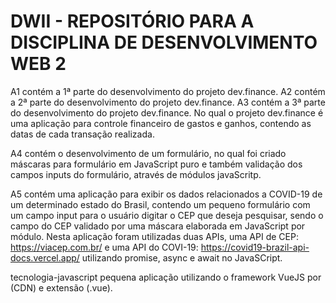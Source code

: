 # DWII - REPOSITÓRIO PARA A DISCIPLINA DE DESENVOLVIMENTO WEB 2

A1 contém a 1ª parte do desenvolvimento do projeto dev.finance. A2 contém a 2ª parte do desenvolvimento do projeto dev.finance. A3 contém a 3ª parte do desenvolvimento do projeto dev.finance. No qual o projeto dev.finance é uma aplicação para controle financeiro de gastos e ganhos, contendo as datas de cada transação realizada.

A4 contém o desenvolvimento de um formulário, no qual foi criado máscaras para formulário em JavaScript puro e também validação dos campos inputs do formulário, através de módulos javaScritp.

A5 contém uma aplicação para exibir os dados relacionados a COVID-19 de um determinado estado do Brasil, contendo um pequeno formulário com um campo input para o usuário digitar o CEP que deseja pesquisar, sendo o campo do CEP validado por uma máscara elaborada em JavaScript por módulo. Nesta aplicação foram utilizadas duas APIs, uma API de CEP: https://viacep.com.br/ e uma API do COVI-19: https://covid19-brazil-api-docs.vercel.app/ utilizando promise, async e await no JavaSCript.

tecnologia-javascript pequena aplicação utilizando o framework VueJS por (CDN) e extensão (.vue).
